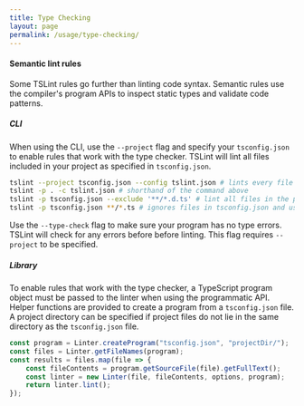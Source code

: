 ```yaml
---
title: Type Checking
layout: page
permalink: /usage/type-checking/
---
```


#### Semantic lint rules

Some TSLint rules go further than linting code syntax. Semantic rules use the compiler's program APIs to inspect static types and validate code patterns.

##### CLI

When using the CLI, use the `--project` flag and specify your `tsconfig.json` to enable rules that work with the type checker. TSLint will lint all files included in your project as specified in `tsconfig.json`.

```sh
tslint --project tsconfig.json --config tslint.json # lints every file in your project
tslint -p . -c tslint.json # shorthand of the command above
tslint -p tsconfig.json --exclude '**/*.d.ts' # lint all files in the project excluding declaration files
tslint -p tsconfig.json **/*.ts # ignores files in tsconfig.json and uses the provided glob instead
```

Use the `--type-check` flag to make sure your program has no type errors. TSLint will check for any errors before before linting. This flag requires `--project` to be specified.

##### Library

To enable rules that work with the type checker, a TypeScript program object must be passed to the linter when using the programmatic API. Helper functions are provided to create a program from a `tsconfig.json` file. A project directory can be specified if project files do not lie in the same directory as the `tsconfig.json` file.

```js
const program = Linter.createProgram("tsconfig.json", "projectDir/");
const files = Linter.getFileNames(program);
const results = files.map(file => {
    const fileContents = program.getSourceFile(file).getFullText();
    const linter = new Linter(file, fileContents, options, program);
    return linter.lint();
});
```

